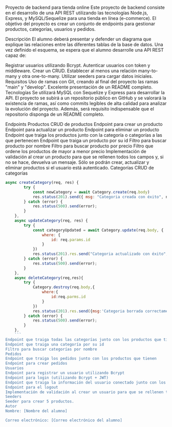 Proyecto de backend para tienda online
Este proyecto de backend consiste en el desarrollo de una API REST utilizando las tecnologías Node.js, Express, y MySQL/Sequelize para una tienda en línea (e-commerce). El objetivo del proyecto es crear un conjunto de endpoints para gestionar productos, categorías, usuarios y pedidos.

Descripción
El alumno deberá presentar y defender un diagrama que explique las relaciones entre las diferentes tablas de la base de datos. Una vez definido el esquema, se espera que el alumno desarrolle una API REST capaz de:

Registrar usuarios utilizando Bcrypt.
Autenticar usuarios con token y middleware.
Crear un CRUD.
Establecer al menos una relación many-to-many y otra one-to-many.
Utilizar seeders para cargar datos iniciales.
Requisitos
Uso de ramas con Git, creando al final del proyecto las ramas "main" y "develop".
Excelente presentación de un README completo.
Tecnologías
Se utilizará MySQL con Sequelize y Express para desarrollar la API. El proyecto se subirá a un repositorio público en GitHub y se valorará la existencia de ramas, así como commits legibles de alta calidad para analizar la evolución del proyecto. Además, será requisito indispensable que el repositorio disponga de un README completo.

Endpoints
Productos
CRUD de productos
Endpoint para crear un producto
Endpoint para actualizar un producto
Endpoint para eliminar un producto
Endpoint que traiga los productos junto con la categoría o categorías a las que pertenecen
Endpoint que traiga un producto por su id
Filtro para buscar producto por nombre
Filtro para buscar producto por precio
Filtro que ordene los productos de mayor a menor precio
Implementación de validación al crear un producto para que se rellenen todos los campos y, si no se hace, devuelva un mensaje.
Sólo se podrán crear, actualizar y eliminar productos si el usuario está autenticado.
Categorías
CRUD de categorías
```javascript
async createCategory(req, res) {
        try {
            const newCategory = await Category.create(req.body)
            res.status(201).send({ msg: "Categoria creada con éxito", newCategory });
        } catch (error) {
            res.status(500).send(error);
        }
    },
    async updateCategory(req, res) {
        try {
            const categoryUpdated = await Category.update(req.body, {
                where: {
                    id: req.params.id
                }
            })
            res.status(201).res.send("Categoria actualizado con éxito",categoryUpdated);
        } catch (error) {
            res.status(500).send(error);
        }
    },
    async deleteCategory(req,res){
        try {
            Category.destroy(req.body,{
                where:{
                    id:req.parms.id
                }
            })
            res.status(201).res.send({msg:'Categoria borrada correctamente'})
        } catch (error) {
            res.status(500).send(error);
        }
    },
    ```
Endpoint que traiga todas las categorías junto con los productos que tienen
Endpoint que traiga una categoría por su id
Filtro para buscar categorías por nombre
Pedidos
Endpoint que traiga los pedidos junto con los productos que tienen
Endpoint para crear pedidos
Usuarios
Endpoint para registrar un usuario utilizando Bcrypt
Endpoint para login (utilizando Bcrypt + JWT)
Endpoint que traiga la información del usuario conectado junto con los pedidos que tiene y los productos que contiene cada pedido
Endpoint para el logout
Implementación de validación al crear un usuario para que se rellenen todos los campos y, si no se hace, devuelva un mensaje.
Seeders
Seeder para crear 5 productos.
Autor
Nombre: [Nombre del alumno]

Correo electrónico: [Correo electrónico del alumno]
